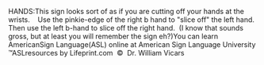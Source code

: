 HANDS:This sign looks sort of as if you are cutting off your hands at the
  wrists.    Use the pinkie-edge of the right b hand to
  "slice off" the left hand.  Then use the left b-hand to slice
  off the right hand.  (I know that sounds gross, but at least you will
  remember the sign eh?)You can learn 
		AmericanSign 
		Language(ASL) online at American Sign Language University ™ASLresources by Lifeprint.com  ©  Dr. William Vicars